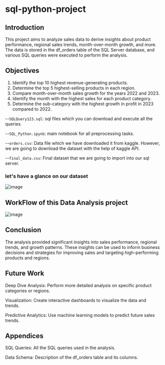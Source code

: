 # sql-python-project

## Introduction

This project aims to analyze sales data to derive insights about product performance, regional sales trends, month-over-month growth, and more. The data is stored in the df_orders table of the SQL Server database, and various SQL queries were executed to perform the analysis.

## Objectives

1. Identify the top 10 highest revenue-generating products.
2. Determine the top 5 highest-selling products in each region.
3. Compare month-over-month sales growth for the years 2022 and 2023.
4. Identify the month with the highest sales for each product category.
5. Determine the sub-category with the highest growth in profit in 2023 compared to 2022.

--`SQLQuery123.sql`: sql files which you can download and execute all the queries.

--`SQL_Python.ipynb`: main notebook for all preprocessing tasks.

--`orders.csv`: Data file which we have downloaded it from kaggle. However, we are going to download the dataset with the help of kaggle API.

--`final_data.csv`: Final dataset that we are going to import into our sql server.

### let's have a glance on our dataset
![image](https://github.com/user-attachments/assets/1c9a9595-b126-467c-9828-1f739a686b9b)


## WorkFlow of this Data Analysis project
![image](https://github.com/user-attachments/assets/6cbe18e1-f03f-484f-a9a8-bd092b4638fe)

## Conclusion
The analysis provided significant insights into sales performance, regional trends, and growth patterns. These insights can be used to inform business decisions and strategies for improving sales and targeting high-performing products and regions.

## Future Work
Deep Dive Analysis: Perform more detailed analysis on specific product categories or regions.

Visualization: Create interactive dashboards to visualize the data and trends.

Predictive Analytics: Use machine learning models to predict future sales trends.

## Appendices
SQL Queries: All the SQL queries used in the analysis.

Data Schema: Description of the df_orders table and its columns.


